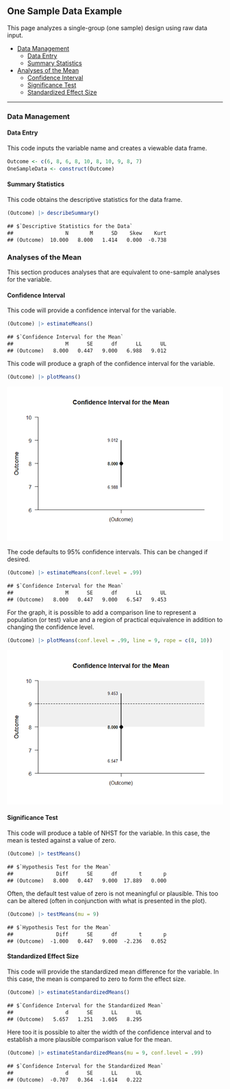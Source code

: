 
## One Sample Data Example

This page analyzes a single-group (one sample) design using raw data
input.

- [Data Management](#data-management)
  - [Data Entry](#data-entry)
  - [Summary Statistics](#summary-statistics)
- [Analyses of the Mean](#analyses-of-the-mean)
  - [Confidence Interval](#confidence-interval)
  - [Significance Test](#significance-test)
  - [Standardized Effect Size](#standardized-effect-size)

------------------------------------------------------------------------

### Data Management

#### Data Entry

This code inputs the variable name and creates a viewable data frame.

``` r
Outcome <- c(6, 8, 6, 8, 10, 8, 10, 9, 8, 7)
OneSampleData <- construct(Outcome)
```

#### Summary Statistics

This code obtains the descriptive statistics for the data frame.

``` r
(Outcome) |> describeSummary()
```

    ## $`Descriptive Statistics for the Data`
    ##                 N       M      SD    Skew    Kurt
    ## (Outcome)  10.000   8.000   1.414   0.000  -0.738

### Analyses of the Mean

This section produces analyses that are equivalent to one-sample
analyses for the variable.

#### Confidence Interval

This code will provide a confidence interval for the variable.

``` r
(Outcome) |> estimateMeans()
```

    ## $`Confidence Interval for the Mean`
    ##                 M      SE      df      LL      UL
    ## (Outcome)   8.000   0.447   9.000   6.988   9.012

This code will produce a graph of the confidence interval for the
variable.

``` r
(Outcome) |> plotMeans()
```

![](figures/OneSample-Data-MeansA-1.png)<!-- -->

The code defaults to 95% confidence intervals. This can be changed if
desired.

``` r
(Outcome) |> estimateMeans(conf.level = .99)
```

    ## $`Confidence Interval for the Mean`
    ##                 M      SE      df      LL      UL
    ## (Outcome)   8.000   0.447   9.000   6.547   9.453

For the graph, it is possible to add a comparison line to represent a
population (or test) value and a region of practical equivalence in
addition to changing the confidence level.

``` r
(Outcome) |> plotMeans(conf.level = .99, line = 9, rope = c(8, 10))
```

![](figures/OneSample-Data-MeansB-1.png)<!-- -->

#### Significance Test

This code will produce a table of NHST for the variable. In this case,
the mean is tested against a value of zero.

``` r
(Outcome) |> testMeans()
```

    ## $`Hypothesis Test for the Mean`
    ##              Diff      SE      df       t       p
    ## (Outcome)   8.000   0.447   9.000  17.889   0.000

Often, the default test value of zero is not meaningful or plausible.
This too can be altered (often in conjunction with what is presented in
the plot).

``` r
(Outcome) |> testMeans(mu = 9)
```

    ## $`Hypothesis Test for the Mean`
    ##              Diff      SE      df       t       p
    ## (Outcome)  -1.000   0.447   9.000  -2.236   0.052

#### Standardized Effect Size

This code will provide the standardized mean difference for the
variable. In this case, the mean is compared to zero to form the effect
size.

``` r
(Outcome) |> estimateStandardizedMeans()
```

    ## $`Confidence Interval for the Standardized Mean`
    ##                 d      SE      LL      UL
    ## (Outcome)   5.657   1.251   3.005   8.295

Here too it is possible to alter the width of the confidence interval
and to establish a more plausible comparison value for the mean.

``` r
(Outcome) |> estimateStandardizedMeans(mu = 9, conf.level = .99)
```

    ## $`Confidence Interval for the Standardized Mean`
    ##                 d      SE      LL      UL
    ## (Outcome)  -0.707   0.364  -1.614   0.222
